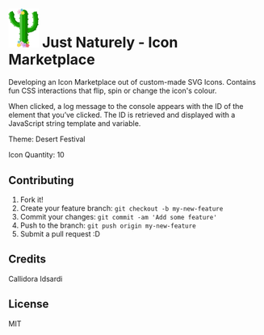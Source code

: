 # <img src="imgs/cactus_icon.svg" alt="Green cactus with multi-colored flowers" width="60px"> Just Naturely - Icon Marketplace 

Developing an Icon Marketplace out of custom-made SVG Icons. Contains fun CSS interactions that flip, spin or change the icon's colour. 

When clicked, a log message to the console appears with the ID of the element that you’ve clicked. The ID is retrieved and displayed
with a JavaScript string template and variable.

Theme: Desert Festival 

Icon Quantity: 10

## Contributing
1. Fork it!
2. Create your feature branch: `git checkout -b my-new-feature`
3. Commit your changes: `git commit -am 'Add some feature'`
4. Push to the branch: `git push origin my-new-feature`
5. Submit a pull request :D

## Credits
Callidora Idsardi 

## License
MIT
